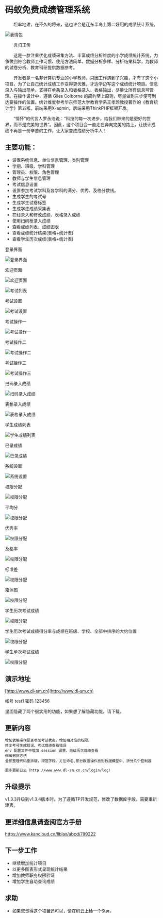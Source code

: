 
# 码蚁免费成绩管理系统

　　坦率地讲，在不久的将来，这也许会是辽东半岛上第二好用的成绩统计系统。

![表情包](https://gitee.com/dlbz/shangma/raw/master/public/examples/timg.jpg)

　　言归正传

　　这是一款注重优化成绩采集方法、丰富成绩分析维度的小学成绩统计系统，力争做到符合教师工作习惯、使用方法简单、数据分析多样、分析结果科学，为教师的试卷分析、教育科研提供数据参考。

　　开发者是一名非计算机专业的小学教师，只因工作遇到了兴趣，才有了这个小项目。为了让自己统计成绩工作变得更优雅，才边学边写这个成绩统计项目。信息录入与输出简单，支持在单条录入和表格录入、表格输出，尽量让所有信息可管理。在操作设计中，遵循 Giles Colborne 的简约至上原则，尽量做到三步便可到达要操作的位置。统计维度参考华东师范大学教育学系王孝玲教授著作的《教育统计学》第五版。前端采用X-admin，后端采用ThinkPHP框架开发。


　　“情怀”的代言人罗永浩说：“科技的每一次进步，给我们带来的是更好的世界，而不是完美的世界”。因此，这个项目会一直走在奔向完美的路上，让统计成绩不再是一份辛苦的工作，让大家变成成绩分析牛人！



## 主要功能：

* 设置系统信息、单位信息管理、类别管理
* 学期、班级、学科管理
* 管理员、权限、角色管理
* 教师与学生信息管理
* 考试信息设置
* 设置参加考试学科及各学科的满分、优秀、及格分数线。
* 生成学生的考试号
* 生成学生试卷标签
* 生成学生成绩采集表
* 在线录入和修改成绩、表格录入成绩
* 使用扫码枪录入成绩
* 查看成绩列表、成绩图表
* 查看成绩统计结果(表格+统计表)
* 查看学生历次成绩(表格+统计表)


登录界面

![登录界面](https://gitee.com/dlbz/shangma/raw/master/public/examples/denglu.png)

欢迎页面

![欢迎页面](https://gitee.com/dlbz/shangma/raw/master/public/examples/欢迎页面.png)


![考试列表](https://gitee.com/dlbz/shangma/raw/master/public/examples/考试列表.png)

考试设置

![考试设置](https://gitee.com/dlbz/shangma/raw/master/public/examples/考试设置.png)

考试操作一

![考试操作一](https://gitee.com/dlbz/shangma/raw/master/public/examples/考试操作一.png)

考试操作二

![考试操作二](https://gitee.com/dlbz/shangma/raw/master/public/examples/考试操作二.png)

考试操作三

![考试操作三](https://gitee.com/dlbz/shangma/raw/master/public/examples/考试操作三.png)

扫码录入成绩

![扫码录入成绩](https://gitee.com/dlbz/shangma/raw/master/public/examples/扫码录入成绩.png)

表格录入成绩

![表格录入成绩](https://gitee.com/dlbz/shangma/raw/master/public/examples/表格录入成绩.png)

学生成绩列表

![学生成绩列表](https://gitee.com/dlbz/shangma/raw/master/public/examples/学生成绩列表.png)


已录成绩

![已录成绩](https://gitee.com/dlbz/shangma/raw/master/public/examples/已录成绩.png)

系统设置

![系统设置](https://gitee.com/dlbz/shangma/raw/master/public/examples/系统设置.png)

权限分配

![权限分配](https://gitee.com/dlbz/shangma/raw/master/public/examples/20190524164451.png)

平均分

![权限分配](https://gitee.com/dlbz/shangma/raw/master/public/examples/bjavg.png)

优秀率

![权限分配](https://gitee.com/dlbz/shangma/raw/master/public/examples/bjyouxiu.png)

及格率

![权限分配](https://gitee.com/dlbz/shangma/raw/master/public/examples/bjjige.png)

标准差

![权限分配](https://gitee.com/dlbz/shangma/raw/master/public/examples/bjbiaozhuncha.png)

箱体图

![权限分配](https://gitee.com/dlbz/shangma/raw/master/public/examples/bjchayi.png)


学生历次考试成绩

![权限分配](https://gitee.com/dlbz/shangma/raw/master/public/examples/学生成绩.png)



学生历次考试成绩得分率与成绩在班级、学校、全部中排序的大约位置

![权限分配](https://gitee.com/dlbz/shangma/raw/master/public/examples/学生成绩图表.png)


学生单次考试成绩

![权限分配](https://gitee.com/dlbz/shangma/raw/master/public/examples/学生单次考试成绩.png)




## 演示地址
[http://www.dl-sm.cn](http://www.dl-sm.cn)

帐号   test1    密码  123456

里面隐藏了两个很实用的功能，如果想了解隐藏功能，请下载。

## 更新内容
    增加表格操作是否参加考试状态，增加相对应的权限。
    修复考号生成错误、考试成绩查看错误
    env 配置文件中增加 session 设置、班级历次成绩查看
    修改删除方法
    全部整理代码重排版，规范字段、方法命名,部分数据操作放到数据模型中、拆分几个控制器 

	更多更新日志（http://www.www.dl-sm.cn.cn/login/log）
## 升级提示
  v1.3.3升级到v1.3.4版本时，为了遵循TP开发规范，修改了数据库字段。需要重新建表。


## 更详细信息请查阅官方手册
https://www.kancloud.cn/llblax/abcd/789222

## 下一步工作
* 继续增加统计项目
* 以更多图表形式呈现统计结果
* 增加教师职务权限验证
* 增加学生自助查询成绩

## 求助
* 如果您觉得这个项目还可以，请在码云上给一个Star。
